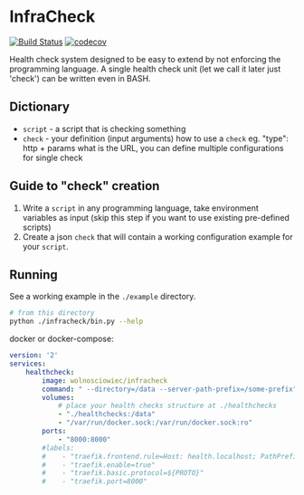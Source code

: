 InfraCheck
==========

[![Build Status](https://travis-ci.org/riotkit-org/infracheck.svg?branch=master)](https://travis-ci.org/riotkit-org/infracheck)
[![codecov](https://codecov.io/gh/riotkit-org/infracheck/branch/master/graph/badge.svg)](https://codecov.io/gh/riotkit-org/infracheck)

Health check system designed to be easy to extend by not enforcing the programming language.
A single health check unit (let we call it later just 'check') can be written even in BASH.


Dictionary
----------

- `script` - a script that is checking something
- `check` - your definition (input arguments) how to use a `check` eg. "type": http + params what is the URL, you can define multiple configurations for single check


Guide to "check" creation
-------------------------
1. Write a `script` in any programming language, take environment variables as input (skip this step if you want to use existing pre-defined scripts)
2. Create a json `check` that will contain a working configuration example for your `script`.

Running
-------

See a working example in the `./example` directory.

```bash
# from this directory
python ./infracheck/bin.py --help
```

docker or docker-compose:

```yaml
version: '2'
services:
    healthcheck:
        image: wolnosciowiec/infracheck
        command: " --directory=/data --server-path-prefix=/some-prefix"
        volumes:
            # place your health checks structure at ./healthchecks
            - "./healthchecks:/data"
            - "/var/run/docker.sock:/var/run/docker.sock:ro"
        ports:
            - "8000:8000"
        #labels:
        #    - "traefik.frontend.rule=Host: health.localhost; PathPrefix: /some-prefix"
        #    - "traefik.enable=true"
        #    - "traefik.basic.protocol=${PROTO}"
        #    - "traefik.port=8000"
```
